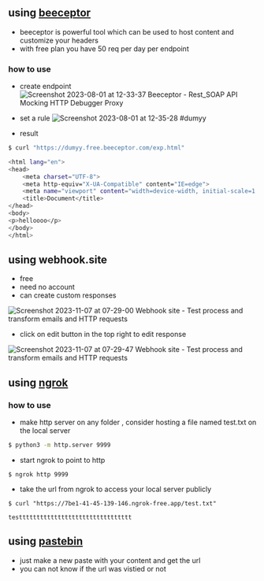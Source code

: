 
## using [beeceptor](https://beeceptor.com/)
- beeceptor is powerful tool which can be used to host content and customize your headers 
- with free plan you have 50 req per day per endpoint

### how to use 
- create endpoint
![Screenshot 2023-08-01 at 12-33-37 Beeceptor - Rest_SOAP API Mocking HTTP Debugger   Proxy](https://github.com/kiro6/penetration-testing-notes/assets/57776872/a23e3ff0-f8c3-4042-85a4-99ca639c0b19)

- set a rule
![Screenshot 2023-08-01 at 12-35-28 #dumyy](https://github.com/kiro6/penetration-testing-notes/assets/57776872/d7558afc-da60-459c-8806-70bdb9805714)

- result
```bash
$ curl "https://dumyy.free.beeceptor.com/exp.html"

<html lang="en">
<head>
    <meta charset="UTF-8">
    <meta http-equiv="X-UA-Compatible" content="IE=edge">
    <meta name="viewport" content="width=device-width, initial-scale=1.0">
    <title>Document</title>
</head>
<body>
<p>helloooo</p>
</body>
</html>
```


## using webhook.site 
- free
- need no account
- can create custom responses

![Screenshot 2023-11-07 at 07-29-00 Webhook site - Test process and transform emails and HTTP requests](https://github.com/kiro6/penetration-testing-notes/assets/57776872/95205240-47c6-4cb6-98d9-bac9880bcb4b)

- click on edit button in the top right to edit response

![Screenshot 2023-11-07 at 07-29-47 Webhook site - Test process and transform emails and HTTP requests](https://github.com/kiro6/penetration-testing-notes/assets/57776872/7ca14670-0516-4385-b9da-5befffdf6a5a)

## using [ngrok](https://ngrok.com/download)

### how to use 
- make http server on any folder , consider hosting a file named test.txt on the local server
```bash
$ python3 -m http.server 9999
```

- start ngrok to point to http 
```
$ ngrok http 9999
```

- take the url from ngrok to access your local server publicly
```
$ curl "https://7be1-41-45-139-146.ngrok-free.app/test.txt"

testttttttttttttttttttttttttttttttt
```

## using [pastebin](https://pastebin.com/)
- just make a new paste with your content and get the url
- you can not know if the url was vistied or not  


